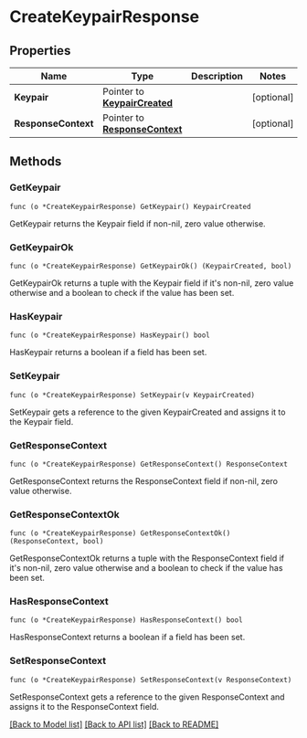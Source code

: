 # CreateKeypairResponse

## Properties

Name | Type | Description | Notes
------------ | ------------- | ------------- | -------------
**Keypair** | Pointer to [**KeypairCreated**](KeypairCreated.md) |  | [optional] 
**ResponseContext** | Pointer to [**ResponseContext**](ResponseContext.md) |  | [optional] 

## Methods

### GetKeypair

`func (o *CreateKeypairResponse) GetKeypair() KeypairCreated`

GetKeypair returns the Keypair field if non-nil, zero value otherwise.

### GetKeypairOk

`func (o *CreateKeypairResponse) GetKeypairOk() (KeypairCreated, bool)`

GetKeypairOk returns a tuple with the Keypair field if it's non-nil, zero value otherwise
and a boolean to check if the value has been set.

### HasKeypair

`func (o *CreateKeypairResponse) HasKeypair() bool`

HasKeypair returns a boolean if a field has been set.

### SetKeypair

`func (o *CreateKeypairResponse) SetKeypair(v KeypairCreated)`

SetKeypair gets a reference to the given KeypairCreated and assigns it to the Keypair field.

### GetResponseContext

`func (o *CreateKeypairResponse) GetResponseContext() ResponseContext`

GetResponseContext returns the ResponseContext field if non-nil, zero value otherwise.

### GetResponseContextOk

`func (o *CreateKeypairResponse) GetResponseContextOk() (ResponseContext, bool)`

GetResponseContextOk returns a tuple with the ResponseContext field if it's non-nil, zero value otherwise
and a boolean to check if the value has been set.

### HasResponseContext

`func (o *CreateKeypairResponse) HasResponseContext() bool`

HasResponseContext returns a boolean if a field has been set.

### SetResponseContext

`func (o *CreateKeypairResponse) SetResponseContext(v ResponseContext)`

SetResponseContext gets a reference to the given ResponseContext and assigns it to the ResponseContext field.


[[Back to Model list]](../README.md#documentation-for-models) [[Back to API list]](../README.md#documentation-for-api-endpoints) [[Back to README]](../README.md)


